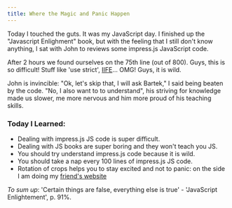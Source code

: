 ```yaml
---
title: Where the Magic and Panic Happen
---
```


Today I touched the guts. It was my JavaScript day. I finished up the "Javascript Enlighment" book, but with the feeling that I still don't know anything, I sat with John to reviews some impress.js JavaScript code.

After 2 hours we found ourselves on the 75th line (out of 800). Guys, this is so difficult!
Stuff like 'use strict', [IIFE](http://en.wikipedia.org/wiki/Immediately-invoked_function_expression)... OMG! Guys, it is wild.

John is invincible: "Ok, let's skip that, I will ask Bartek," I said being beaten by the code. 
"No, I also want to to understand", his striving for knowledge made us slower, me more nervous and him more proud of his teaching skills.

### Today I Learned:
* Dealing with impress.js JS code is super difficult.
* Dealing with JS books are super boring and they won't teach you JS.
* You should try understand impress.js code because it is wild.
* You should take a nap every 100 lines of impress.js JS code.
* Rotation of crops helps you to stay excited and not to panic: on the side I am doing my [friend's website](http://lipen.co/til-informal-tech-education/)


_To sum up_:
'Certain things are false, everything else is true' - 'JavaScript Enlightement', p. 91%.
